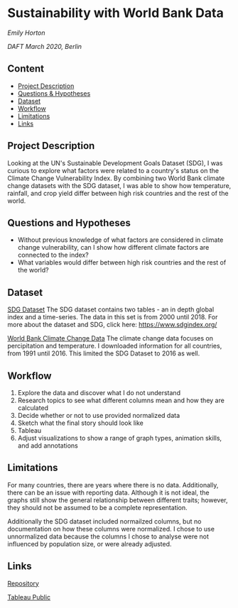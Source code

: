 # Sustainability with World Bank Data
*Emily Horton*

*DAFT March 2020, Berlin*

## Content
- [Project Description](#project-description)
- [Questions & Hypotheses](#questions-and-hypotheses)
- [Dataset](#dataset)
- [Workflow](#workflow)
- [Limitations](#limitations)
- [Links](#links)

## Project Description
Looking at the UN's Sustainable Development Goals Dataset (SDG), I was curious to explore what factors were related to a country's status on the Climate Change Vulnerability Index. By combining two World Bank climate change datasets with the SDG dataset, I was able to show how temperature, rainfall, and crop yield differ between high risk countries and the rest of the world.

## Questions and Hypotheses
* Without previous knowledge of what factors are considered in climate change vulnerability, can I show how different climate factors are connected to the index? 
* What variables would differ between high risk countries and the rest of the world?

## Dataset
[SDG Dataset](https://www.kaggle.com/alahbs/global-sustainable-development-goals-data/data)
The SDG dataset contains two tables - an in depth global index and a time-series. The data in this set is from 2000 until 2018. For more about the dataset and SDG, click here: https://www.sdgindex.org/

[World Bank Climate Change Data](https://climateknowledgeportal.worldbank.org/download-data)
The climate change data focuses on percipitation and temperature. I downloaded information for all countries, from 1991 until 2016. This limited the SDG Dataset to 2016 as well. 

## Workflow
1. Explore the data and discover what I do not understand
2. Research topics to see what different columns mean and how they are calculated
3. Decide whether or not to use provided normalized data
4. Sketch what the final story should look like
5. Tableau
6. Adjust visualizations to show a range of graph types, animation skills, and add annotations

## Limitations
For many countries, there are years where there is no data. Additionally, there can be an issue with reporting data. Although it is not ideal, the graphs still show the general relationship between different traits; however, they should not be assumed to be a complete representation.  

Additionally the SDG dataset included normailzed columns, but no documentation on how these columns were normalized. I chose to use unnormalized data because the columns I chose to analyse were not influenced by population size, or were already adjusted. 

## Links
[Repository](https://github.com/ejh56/ironhack_week4_project) 

[Tableau Public](https://public.tableau.com/profile/emily.horton3683#!/vizhome/Climate_Change_Vulnerability/Story1)
